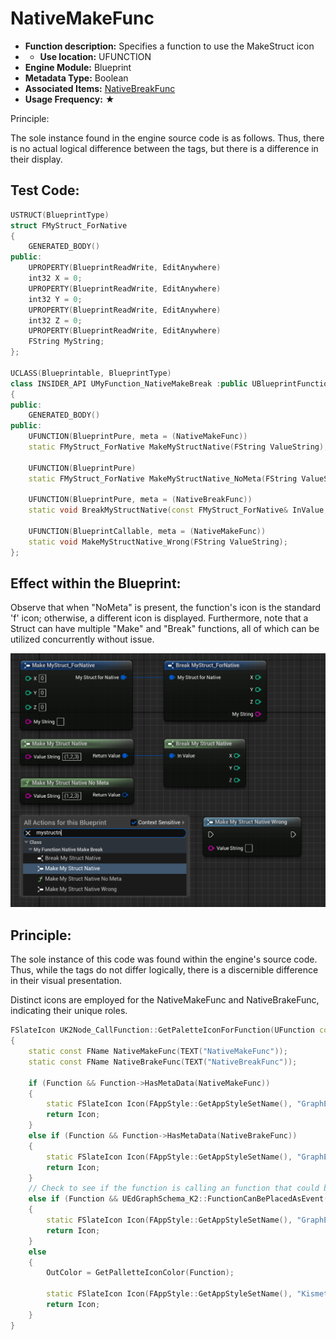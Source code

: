 # NativeMakeFunc

- **Function description:** Specifies a function to use the MakeStruct icon
- - **Use location:** UFUNCTION
- **Engine Module:** Blueprint
- **Metadata Type:** Boolean
- **Associated Items:** [NativeBreakFunc](../NativeBreakFunc.md)
- **Usage Frequency:** ★

Principle:

The sole instance found in the engine source code is as follows. Thus, there is no actual logical difference between the tags, but there is a difference in their display.

## Test Code:

```cpp
USTRUCT(BlueprintType)
struct FMyStruct_ForNative
{
	GENERATED_BODY()
public:
	UPROPERTY(BlueprintReadWrite, EditAnywhere)
	int32 X = 0;
	UPROPERTY(BlueprintReadWrite, EditAnywhere)
	int32 Y = 0;
	UPROPERTY(BlueprintReadWrite, EditAnywhere)
	int32 Z = 0;
	UPROPERTY(BlueprintReadWrite, EditAnywhere)
	FString MyString;
};

UCLASS(Blueprintable, BlueprintType)
class INSIDER_API UMyFunction_NativeMakeBreak :public UBlueprintFunctionLibrary
{
public:
	GENERATED_BODY()
public:
	UFUNCTION(BlueprintPure, meta = (NativeMakeFunc))
	static FMyStruct_ForNative MakeMyStructNative(FString ValueString);

	UFUNCTION(BlueprintPure)
	static FMyStruct_ForNative MakeMyStructNative_NoMeta(FString ValueString);

	UFUNCTION(BlueprintPure, meta = (NativeBreakFunc))
	static void BreakMyStructNative(const FMyStruct_ForNative& InValue, int32& X, int32& Y, int32& Z);

	UFUNCTION(BlueprintCallable, meta = (NativeMakeFunc))
	static void MakeMyStructNative_Wrong(FString ValueString);
};
```

## Effect within the Blueprint:

Observe that when "NoMeta" is present, the function's icon is the standard 'f' icon; otherwise, a different icon is displayed. Furthermore, note that a Struct can have multiple "Make" and "Break" functions, all of which can be utilized concurrently without issue.

![Untitled](Untitled.png)

## Principle:

The sole instance of this code was found within the engine's source code. Thus, while the tags do not differ logically, there is a discernible difference in their visual presentation.

Distinct icons are employed for the NativeMakeFunc and NativeBrakeFunc, indicating their unique roles.

```cpp
FSlateIcon UK2Node_CallFunction::GetPaletteIconForFunction(UFunction const* Function, FLinearColor& OutColor)
{
	static const FName NativeMakeFunc(TEXT("NativeMakeFunc"));
	static const FName NativeBrakeFunc(TEXT("NativeBreakFunc"));

	if (Function && Function->HasMetaData(NativeMakeFunc))
	{
		static FSlateIcon Icon(FAppStyle::GetAppStyleSetName(), "GraphEditor.MakeStruct_16x");
		return Icon;
	}
	else if (Function && Function->HasMetaData(NativeBrakeFunc))
	{
		static FSlateIcon Icon(FAppStyle::GetAppStyleSetName(), "GraphEditor.BreakStruct_16x");
		return Icon;
	}
	// Check to see if the function is calling an function that could be an event, display the event icon instead.
	else if (Function && UEdGraphSchema_K2::FunctionCanBePlacedAsEvent(Function))
	{
		static FSlateIcon Icon(FAppStyle::GetAppStyleSetName(), "GraphEditor.Event_16x");
		return Icon;
	}
	else
	{
		OutColor = GetPalletteIconColor(Function);

		static FSlateIcon Icon(FAppStyle::GetAppStyleSetName(), "Kismet.AllClasses.FunctionIcon");
		return Icon;
	}
}

```